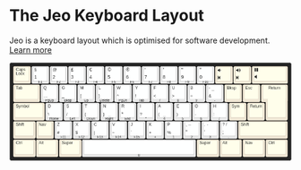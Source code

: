 # The Jeo Keyboard Layout

Jeo is a keyboard layout which is optimised for software development.
[Learn more](https://jeolayout.org/)

![The Jeo Keyboard Layout](docs/images/iso.png)
